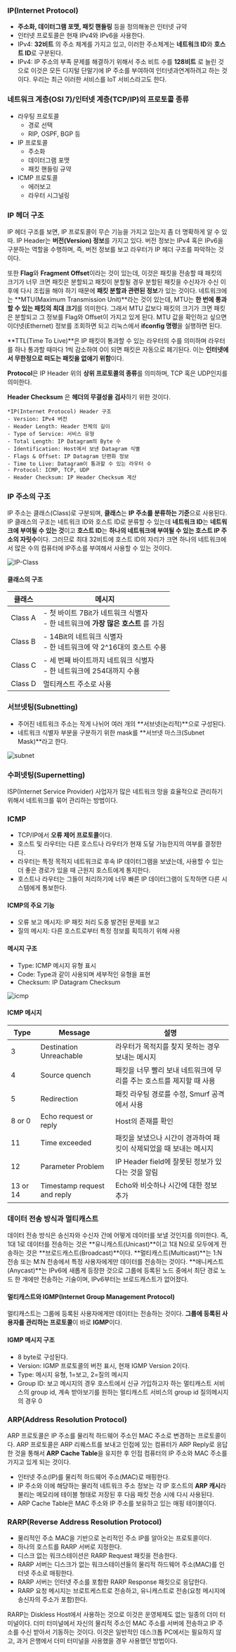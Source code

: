 ### IP(Internet Protocol)

- **주소화, 데이터그램 포맷, 패킷 핸들링** 등을 정의해놓은 인터넷 규약
- 인터넷 프로토콜은 현재 IPv4와 IPv6을 사용한다.
- IPv4: **32비트** 의 주소 체계를 가지고 있고, 이러한 주소체계는 **네트워크 ID**와 **호스트 ID**로 구분된다.
- IPv4: IP 주소의 부족 문제를 해결하기 위해서 주소 비트 수를 **128비트** 로 늘린 것으로 이것은 모든 디지털 단말기에 IP 주소를 부여하여 인터넷과연계하려고 하는 것이다. 우리는 최근 이러한 서비스를 IoT 서비스라고도 한다.



### 네트워크 계층(OSI 7)/인터넷 계층(TCP/IP)의 프로토콜 종류

- 라우팅 프로토콜
  - 경로 선택
  - RIP, OSPF, BGP 등
- IP 프로토콜
  - 주소화
  - 데이터그램 포맷
  - 패킷 핸들링 규약
- ICMP 프로토콜
  - 에러보고
  - 라우터 시그널링



### IP 헤더 구조

IP 헤더 구조를 보면, IP 프로토콜이 무슨 기능을 가지고 있는지 좀 더 명확하게 알 수 있따. IP Header는 **버전(Version) 정보**를 가지고 있다. 버전 정보는 IPv4 혹은 IPv6을 구분하는 역할을 수행하며, 즉, 버전 정보를 보고 라우터가 IP 헤더 구조를 파악하는 것이다.

또한 **Flag**와 **Fragment Offset**이라는 것이 있는데, 이것은 패킷을 전송할 때 패킷의 크기가 너무 크면 패킷은 분할되고 패킷이 분할될 경우 분할된 패킷을 수신자가 수신 이후에 다시 조립을 해야 하기 때문에 **패킷 분할과 관련된 정보**가 있는 것이다. 네트워크에는 **MTU(Maximum Transmission Unit)**라는 것이 있는데, MTU는 **한 번에 통과할 수 있는 패킷의 최대 크기**를 의미한다. 그래서 MTU 값보다 패킷의 크기가 크면 패킷은 분할되고 그 정보를 Flag와 Offset이 가지고 있게 된다. MTU 값을 확인하고 싶으면 이더넷(Ethernet) 정보를 조회하면 되고 리눅스에서 **ifconfig 명령**을 실행하면 된다.

**TTL(Time To Live)**은 IP 패킷이 통과할 수 있는 라우터의 수를 의미하며 라우터를 하나 통과할 때마다 1씩 감소하여 0이 되면 패킷은 자동으로 폐기된다. 이는 **인터넷에서 무한정으로 떠도는 패킷을 없애기 위함**이다.

**Protocol**은 IP Header 위의 **상위 프로토콜의 종류**를 의미하며, TCP 혹은 UDP인지를 의미한다.

**Header Checksum** 은 **헤더의 무결성을 검사**하기 위한 것이다.

```
*IP(Internet Protocol) Header 구조
- Version: IPv4 버전
- Header Length: Header 전체의 길이
- Type of Service: 서비스 유형
- Total Length: IP Datagram의 Byte 수
- Identification: Host에서 보낸 Datagram 식별
- Flags & Offset: IP Datagram 단편화 정보
- Time to Live: Datagram이 통과할 수 있는 라우터 수
- Protocol: ICMP, TCP, UDP
- Header Checksum: IP Header Checksum 계산
```



### IP 주소의 구조

IP 주소는 클래스(Class)로 구분되며, **클래스**는 **IP 주소를 분류하는 기준**으로 사용된다. IP 클래스의 구조는 네트워크 ID와 호스트 ID로 분류할 수 있는데 **네트워크 ID**는 **네트워크에 부여될 수 있는 것**이고 **호스트 ID**는 **하나의 네트워크에 부여될 수 있는 호스트 IP 주소의 자릿수**이다. 그러므로 최대 32비트에 호스트 ID의 자리가 크면 하나의 네트워크에서 많은 수의 컴퓨터에 IP주소를 부여해서 사용할 수 있는 것이다.



![IP-Class](./IP-Class.jpeg)

#### 클래스의 구조

| 클래스  | 메시지                                                       |
| ------- | ------------------------------------------------------------ |
| Class A | - 첫 바이트 7Bit가 네트워크 식별자 <br>- 한 네트워크에 **가장 많은 호스트** 를 가짐 |
| Class B | - 14Bit의 네트워크 식별자<br>- 한 네트워크에 약 2^16대의 호스트 수용 |
| Class C | - 세 번째 바이트까지 네트워크 식별자<br>- 한 네트워크에 254대까지 수용 |
| Class D | 멀티캐스트 주소로 사용                                       |



### 서브넷팅(Subnetting)

- 주어진 네트워크 주소는 작게 나뉘어 여러 개의 **서브넷(논리적)**으로 구성된다.
- 네트워크 식별자 부분을 구분하기 위한 mask를 **서브넷 마스크(Subnet Mask)**라고 한다.

![subnet](./subnet.png)



### 수퍼넷팅(Supernetting)

ISP(Internet Service Provider) 사업자가 많은 네트워크 망을 효율적으로 관리하기 위해서 네트워크를 묶어 관리하는 방법이다.



### ICMP

- TCP/IP에서 **오류 제어 프로토콜**이다.
- 호스트 및 라우터는 다른 호스트나 라우터가 현재 도달 가능한지의 여부를 결정한다.
- 라우터는 특정 목적지 네트워크로 후속 IP 데이터그램을 보냈는데, 사용할 수 있는 더 좋은 경로가 있을 때 근원지 호스트에게 통지한다.
- 호스트나 라우터는 그들이 처리하기에 너무 빠른 IP 데이터그램이 도착하면 다른 시스템에게 통보한다.



#### ICMP의 주요 기능

- 오류 보고 메시지: IP 패킷 처리 도중 발견된 문제를 보고
- 질의 메시지: 다른 호스트로부터 특정 정보를 획득하기 위해 사용



####  메시지 구조

- Type: ICMP 메시지 유형 표시
- Code: Type과 같이 사용되며 세부적인 유형을 표현
- Checksum: IP Datagram Checksum

![icmp](./icmp.jpg)



#### ICMP 메시지

| Type     | Message                     | 설명                                                         |
| -------- | --------------------------- | ------------------------------------------------------------ |
| 3        | Destination Unreachable     | 라우터가 목적지를 찾지 못하는 경우 보내는 메시지             |
| 4        | Source quench               | 패킷을 너무 빨리 보내 네트워크에 무리를 주는 호스트를 제지할 때 사용 |
| 5        | Redirection                 | 패킷 라우팅 경로를 수정, Smurf 공격에서 사용                 |
| 8 or 0   | Echo request or reply       | Host의 존재를 확인                                           |
| 11       | Time exceeded               | 패킷을 보냈으나 시간이 경과하여 패킷이 삭제되었을 때 보내는 메시지 |
| 12       | Parameter Problem           | IP Header field에 잘못된 정보가 있다는 것을 알림             |
| 13 or 14 | Timestamp request and reply | Echo와 비슷하나 시간에 대한 정보 추가                        |



### 데이터 전송 방식과 멀티캐스트

데이터 전송 방식은 송신자와 수신자 간에 어떻게 데이터를 보낼 것인지를 의미한다. 즉, 1대 1로 데이터를 전송하는 것은 **유니캐스트(Unicast)**이고 1대 N으로 모두에게 전송하는 것은 **브로드캐스트(Broadcast)**이다. **멀티캐스트(Multicast)**는 1:N 전송 또는 M:N 전송에서 특정 사용자에게만 데이터를 전송하는 것이다. **애니케스트(Anycast)**는 IPv6에 새롭게 등장한 것으로 그룹에 등록된 노드 중에서 최단 경로 노드 한 개에만 전송하는 기술이며, IPv6부터는 브로드캐스트가 없어졌다.



#### 멀티캐스트와 IGMP(Internet Group Management Protocol)

멀티캐스트는 그룹에 등록된 사용자에게만 데이터는 전송하는 것이다. **그룹에 등록된 사용자를 관리하는 프로토콜**이 바로 **IGMP**이다.



#### IGMP 메시지 구조

- 8 byte로 구성된다.
- Version: IGMP 프로토콜의 버전 표시, 현재 IGMP Version 2이다.
- Type: 메시지 유형, 1=보고, 2=질의 메시지
- Group ID: 보고 메시지의 경우 호스트에서 신규 가입하고자 하는 멀티캐스트 서비스의 group id, 계속 받아보기를 원하는 멀티캐스트 서비스의 group id 질의메시지의 경우 0



### ARP(Address Resolution Protocol)

ARP 프로토콜은 IP 주소를 물리적 하드웨어 주소인 MAC 주소로 변경하는 프로토콜이다. ARP 프로토콜은 ARP 리퀘스트를 보내고 인접에 있는 컴퓨터가 ARP Reply로 응답한 것을 통해서 **ARP Cache Table**을 유지한 후 인접 컴퓨터의 IP 주소와 MAC 주소를 가지고 있게 되는 것이다. 

- 인터넷 주소(IP)를 물리적 하드웨어 주소(MAC)로 매핑한다.
- IP 주소와 이에 해당하는 물리적 네트워크 주소 정보는 각 IP 호스트의 **ARP 캐시**라 불리는 메모리에 테이블 형태로 저장된 후 다음 패킷 전송 시에 다시 사용된다.
- ARP Cache Table은 MAC 주소와 IP 주소를 보유하고 있는 매핑 테이블이다.



### RARP(Reverse Address Resolution Protocol)

- 물리적인 주소 MAC을 기반으로 논리적인 주소 IP를 알아오는 프로토콜이다.
- 하나의 호스트를 RARP 서버로 지정한다.
- 디스크 없는 워크스테이션은 RARP Request 패킷을 전송한다.
- RARP 서버는 디스크가 없는 워크스테이션들의 물리적 하드웨어 주소(MAC)를 인터넷 주소로 매핑한다.
- RARP 서버는 인터넷 주소를 포함한 RARP Response 패킷으로 응답한다.
- RARP 요청 메시지는 브로트케스트로 전송하고, 유니캐스트로 전송(요청 메시지에 송신자의 주소가 포함)한다.

RARP는 Diskless Host에서 사용하는 것으로 이것은 운영체제도 없는 일종의 더미 터미널이다. 더미 터미널에서 자신의 물리적 주소인 MAC 주소를 서버에 전송하고 IP 주소를 수신 받아서 기동하는 것이다. 이것은 일반적인 데스크톱 PC에서는 필요하지 않고, 과거 은행에서 더미 터미널을 사용했을 경우 사용했던 방법이다.